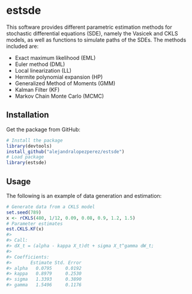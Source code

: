 # estsde

This software provides different parametric estimation methods for
stochastic differential equations (SDE), namely the Vasicek and CKLS
models, as well as functions to simulate paths of the SDEs. The methods
included are:

  - Exact maximum likelihood (EML)
  - Euler method (DML)
  - Local linearization (LL)
  - Hermite polynomial expansion (HP)
  - Generalized Method of Moments (GMM)
  - Kalman Filter (KF)
  - Markov Chain Monte Carlo (MCMC)

## Installation

Get the package from GitHub:

``` r
# Install the package
library(devtools)
install_github("alejandralopezperez/estsde")
# Load package
library(estsde)
```

## Usage

The following is an example of data generation and estimation:

``` r
# Generate data from a CKLS model
set.seed(789)
x <- rCKLS(480, 1/12, 0.09, 0.08, 0.9, 1.2, 1.5)
# Parameter estimates
est.CKLS.KF(x)
#> 
#> Call: 
#> dX_t = (alpha - kappa X_t)dt + sigma X_t^gamma dW_t;
#> 
#> Coefficients: 
#>       Estimate Std. Error
#> alpha   0.0795     0.0192
#> kappa   0.8979     0.2530
#> sigma   1.3393     0.3890
#> gamma   1.5496     0.1176
```
